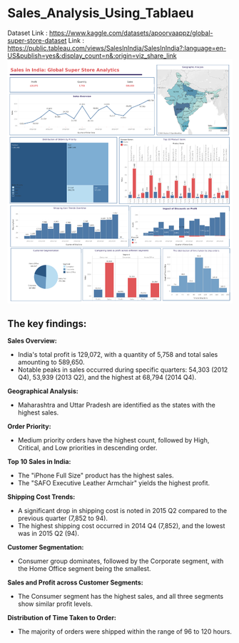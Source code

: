 # Sales_Analysis_Using_Tablaeu
Dataset Link : https://www.kaggle.com/datasets/apoorvaappz/global-super-store-dataset
Link : https://public.tableau.com/views/SalesInIndia/SalesInIndia?:language=en-US&publish=yes&:display_count=n&:origin=viz_share_link
![Local Image](images/SalesInIndia.png)

## The key findings:
**Sales Overview:**

- India's total profit is 129,072, with a quantity of 5,758 and total sales amounting to 589,650.
- Notable peaks in sales occurred during specific quarters: 54,303 (2012 Q4), 53,939 (2013 Q2), and the highest at 68,794 (2014 Q4). 
  
**Geographical Analysis:**
- Maharashtra and Uttar Pradesh are identified as the states with the highest sales.

**Order Priority:**
- Medium priority orders have the highest count, followed by High, Critical, and Low priorities in descending order.
  
**Top 10 Sales in India:**
- The "iPhone Full Size" product has the highest sales.
- The "SAFO Executive Leather Armchair" yields the highest profit.
  
**Shipping Cost Trends:**
- A significant drop in shipping cost is noted in 2015 Q2 compared to the previous quarter (7,852 to 94).
- The highest shipping cost occurred in 2014 Q4 (7,852), and the lowest was in 2015 Q2 (94).
  
**Customer Segmentation:**
- Consumer group dominates, followed by the Corporate segment, with the Home Office segment being the smallest.
  
**Sales and Profit across Customer Segments:**
- The Consumer segment has the highest sales, and all three segments show similar profit levels.
  
**Distribution of Time Taken to Order:**
- The majority of orders were shipped within the range of 96 to 120 hours.
